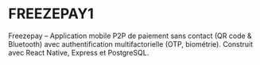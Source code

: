 # FREEZEPAY1
Freezepay – Application mobile P2P de paiement sans contact (QR code &amp; Bluetooth) avec authentification multifactorielle (OTP, biométrie). Construit avec React Native, Express et PostgreSQL.

